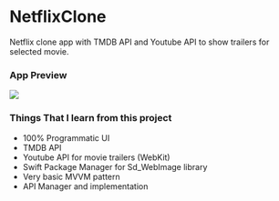 # NetflixClone
Netflix clone app with TMDB API and Youtube API to show trailers for selected movie.

### App Preview

<img src="https://github.com/cagataybalikci/NetflixClone/blob/main/screenshots/preview.gif" >

### Things That I learn from this project

* 100% Programmatic UI
* TMDB API 
* Youtube API for movie trailers (WebKit)
* Swift Package Manager for Sd_WebImage library
* Very basic MVVM pattern
* API Manager and implementation
